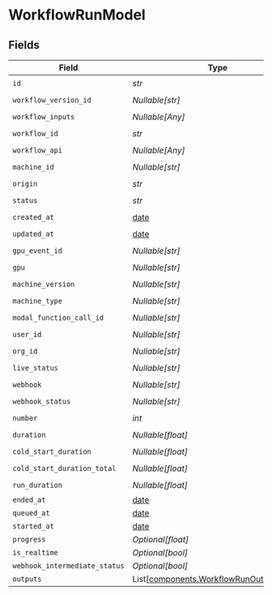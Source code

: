 # WorkflowRunModel


## Fields

| Field                                                                                        | Type                                                                                         | Required                                                                                     | Description                                                                                  |
| -------------------------------------------------------------------------------------------- | -------------------------------------------------------------------------------------------- | -------------------------------------------------------------------------------------------- | -------------------------------------------------------------------------------------------- |
| `id`                                                                                         | *str*                                                                                        | :heavy_check_mark:                                                                           | N/A                                                                                          |
| `workflow_version_id`                                                                        | *Nullable[str]*                                                                              | :heavy_check_mark:                                                                           | N/A                                                                                          |
| `workflow_inputs`                                                                            | *Nullable[Any]*                                                                              | :heavy_check_mark:                                                                           | N/A                                                                                          |
| `workflow_id`                                                                                | *str*                                                                                        | :heavy_check_mark:                                                                           | N/A                                                                                          |
| `workflow_api`                                                                               | *Nullable[Any]*                                                                              | :heavy_check_mark:                                                                           | N/A                                                                                          |
| `machine_id`                                                                                 | *Nullable[str]*                                                                              | :heavy_check_mark:                                                                           | N/A                                                                                          |
| `origin`                                                                                     | *str*                                                                                        | :heavy_check_mark:                                                                           | N/A                                                                                          |
| `status`                                                                                     | *str*                                                                                        | :heavy_check_mark:                                                                           | N/A                                                                                          |
| `created_at`                                                                                 | [date](https://docs.python.org/3/library/datetime.html#date-objects)                         | :heavy_check_mark:                                                                           | N/A                                                                                          |
| `updated_at`                                                                                 | [date](https://docs.python.org/3/library/datetime.html#date-objects)                         | :heavy_check_mark:                                                                           | N/A                                                                                          |
| `gpu_event_id`                                                                               | *Nullable[str]*                                                                              | :heavy_check_mark:                                                                           | N/A                                                                                          |
| `gpu`                                                                                        | *Nullable[str]*                                                                              | :heavy_check_mark:                                                                           | N/A                                                                                          |
| `machine_version`                                                                            | *Nullable[str]*                                                                              | :heavy_check_mark:                                                                           | N/A                                                                                          |
| `machine_type`                                                                               | *Nullable[str]*                                                                              | :heavy_check_mark:                                                                           | N/A                                                                                          |
| `modal_function_call_id`                                                                     | *Nullable[str]*                                                                              | :heavy_check_mark:                                                                           | N/A                                                                                          |
| `user_id`                                                                                    | *Nullable[str]*                                                                              | :heavy_check_mark:                                                                           | N/A                                                                                          |
| `org_id`                                                                                     | *Nullable[str]*                                                                              | :heavy_check_mark:                                                                           | N/A                                                                                          |
| `live_status`                                                                                | *Nullable[str]*                                                                              | :heavy_check_mark:                                                                           | N/A                                                                                          |
| `webhook`                                                                                    | *Nullable[str]*                                                                              | :heavy_check_mark:                                                                           | N/A                                                                                          |
| `webhook_status`                                                                             | *Nullable[str]*                                                                              | :heavy_check_mark:                                                                           | N/A                                                                                          |
| `number`                                                                                     | *int*                                                                                        | :heavy_check_mark:                                                                           | N/A                                                                                          |
| `duration`                                                                                   | *Nullable[float]*                                                                            | :heavy_check_mark:                                                                           | N/A                                                                                          |
| `cold_start_duration`                                                                        | *Nullable[float]*                                                                            | :heavy_check_mark:                                                                           | N/A                                                                                          |
| `cold_start_duration_total`                                                                  | *Nullable[float]*                                                                            | :heavy_check_mark:                                                                           | N/A                                                                                          |
| `run_duration`                                                                               | *Nullable[float]*                                                                            | :heavy_check_mark:                                                                           | N/A                                                                                          |
| `ended_at`                                                                                   | [date](https://docs.python.org/3/library/datetime.html#date-objects)                         | :heavy_minus_sign:                                                                           | N/A                                                                                          |
| `queued_at`                                                                                  | [date](https://docs.python.org/3/library/datetime.html#date-objects)                         | :heavy_minus_sign:                                                                           | N/A                                                                                          |
| `started_at`                                                                                 | [date](https://docs.python.org/3/library/datetime.html#date-objects)                         | :heavy_minus_sign:                                                                           | N/A                                                                                          |
| `progress`                                                                                   | *Optional[float]*                                                                            | :heavy_minus_sign:                                                                           | N/A                                                                                          |
| `is_realtime`                                                                                | *Optional[bool]*                                                                             | :heavy_minus_sign:                                                                           | N/A                                                                                          |
| `webhook_intermediate_status`                                                                | *Optional[bool]*                                                                             | :heavy_minus_sign:                                                                           | N/A                                                                                          |
| `outputs`                                                                                    | List[[components.WorkflowRunOutputModel](../../models/components/workflowrunoutputmodel.md)] | :heavy_minus_sign:                                                                           | N/A                                                                                          |